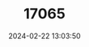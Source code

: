 ---
title: "17065"
category: "Chrosomus tennesseensis"
draft: false
date: 2024-02-22 13:03:50
languages:
  English: ["Tennessee Dace"]
---